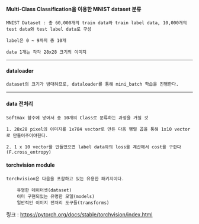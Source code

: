 #### Multi-Class Classification을 이용한 MNIST dataset 분류

    MNIST Dataset : 총 60,000개의 train data와 train label data, 10,000개의 test data와 test label data로 구성

    label은 0 ~ 9까지 총 10개

    data 1개는 각각 28x28 크기의 이미지 

---

#### dataloader

    dataset의 크기가 방대하므로, dataloader를 통해 mini_batch 학습을 진행한다.
  
---  
   
#### data 전처리
 
    Softmax 함수에 넣어서 총 10개의 Class로 분류하는 과정을 거칠 것 
  
    1. 28x28 pixel의 이미지를 1x784 vector로 만든 다음 행렬 곱을 통해 1x10 vector로 만들어주어야한다.
  
    2. 1 x 10 vector를 만들었으면 label data와의 loss를 계산해서 cost를 구한다 (F.cross_entropy)
    

#### torchvision module 

    torchvision은 다음을 포함하고 있는 유용한 패키지이다. 
    
        유명한 데이터셋(dataset) 
        이미 구현되있는 유명한 모델(models)
        일반적인 이미지 전처리 도구들(transforms)

   링크 : https://pytorch.org/docs/stable/torchvision/index.html  
  
  
